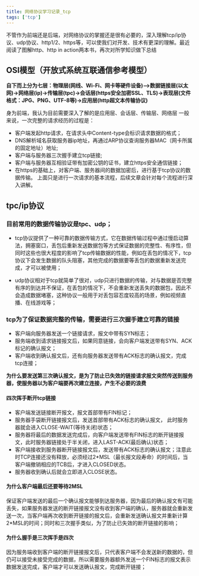 ```yaml
---
title: 网络协议学习记录_tcp
tags: ['tcp']
---
```

不管作为前端还是后端，对网络协议的掌握还是很有必要的，深入理解tcp/ip协议、udp协议、http1/2、https等，可以使我们对开发、技术有更深的理解。最近阅读了图解http、http in action两本书，再次对所学知识做下总结

## OSI模型（开放式系统互联通信参考模型）
**自下而上分为七层：物理层(网线、Wi-Fi、网卡等硬件设备)—>数据链接层(以太网)->网络层(ip)->传输层(tpc)->会话层(https安全加密SSL、TLS)->表现层(文件格式：JPG、PNG、UTF-8等)->应用层(http超文本传输协议)**

身为前端，我认为目前需要深入了解的是应用层、会话层、传输层、网络层
一般来说，一次完整的请求经历的过程是：
* 客户端发起http请求，在请求头中Content-type会标识请求数据的格式；
* DNS解析域名获取服务器ip地址，再通过ARP协议查询服务器MAC（网卡所属的固定地址）地址;
* 客户端与服务器三次握手建立tcp链接;
* 客户端与服务器互相验证带有加密公钥的证书，建立https安全通信链接；
* 在https的基础上，对客户端、服务器间的数据加密后，进行基于tcp协议的数据传输。
上面只是进行一次请求的基本流程，后续文章会针对每个流程进行深入讲解。

## tpc/ip协议
### 目前常用的数据传输协议是tpc、udp；
* tcp协议提供了一种可靠的数据传输方式，它在数据传输过程中通过慢启动算法，拥塞窗口，丢包后重新发送数据包等方式保证数据的完整性、有序性，但同时这些也很大程度的影响了tcp传输数据的性能，例如在丢包的情况下，tcp协议下会发生数据的队头阻塞，其他完成的数据要等丢包的数据重新发送完成，才可以被使用；

* udp协议相对于tcp就简单了很对，udp只进行数据的传输，对与数据是否完整有序的到达并不保证，在丢包的情况下，不会重新发送丢失的数据包，因此不会造成数据堵塞，这种协议一般用于对丢包容忍度较高的场景，例如视频直播、在线游戏等；

### tcp为了保证数据完整的传输，需要进行三次握手建立可靠的链接
* 客户端向服务器发送一个链接请求，报文中带有SYN标志；
* 服务端收到请求链接报文后，如果同意链接，会向客户端发送带有SYN、ACK标记的确认报文；
* 客户端收到确认报文后，还有向服务器发送带有ACK标志的确认报文，完成tcp连接；

**为什么要发送第三次确认报文，是为了防止已失效的链接请求报文突然传送到服务器，使服务器以为客户端要再次建立连接，产生不必要的浪费**

#### 四次挥手断开tcp链接
* 客户端发送链接断开报文，报文首部带有FIN标记；
* 服务器手袋断开链接报文后，发送首部带有ACK标志的确认报文， 此时服务器就会进入CLOSE-WAIT(等待关闭)状态；
* 服务器将最后的数据发送完成后，向客户端发送带有FIN标志的断开链接报文，此时服务器链接处于半关闭，进入LAST-ACK(最后确认)状态； 
* 客户端接收到服务器断开链接报文后，发送带有ACK标志的确认报文；注意此时TCP连接还没有释放，必须经过2*MSL（最长报文段寿命）的时间后，当客户端撤销相应的TCB后，才进入CLOSED状态。
* 服务器收到确认后就会立即进入CLOSE状态。

#### 为什么客户端最后还要等待2MSL
保证客户端发送的最后一个确认报文能够到达服务器，因为最后的确认报文有可能丢失，如果服务器发送的断开链接报文没有收到客户端的确认，服务器就会重新发送一次，当客户端再次收到断开链接的报文后，会重新发送确认报文并重新计算2*MSL的时间；同时和三次握手类似，为了防止已失效的断开链接的影响；

#### 为什么握手是三次挥手是四次
因为服务端收到客户端的断开链接报文后，只代表客户端不会发送新的数据的，但仍可以接受未接受完成的数据，所以需要服务器额外发送一个FIN标志的报文表示数据发送完成，客户端才可以发送确认报文，完成断开链接；



